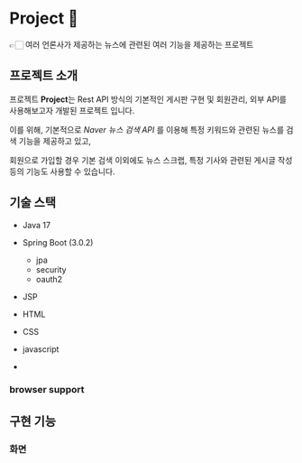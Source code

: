 # Project 📰

👉🏻 여러 언론사가 제공하는 뉴스에 관련된 여러 기능을 제공하는 프로젝트

## 프로젝트 소개 

프로젝트 **Project**는 Rest API 방식의 기본적인 게시판 구현 및 회원관리, 외부 API를 사용해보고자 개발된 프로젝트 입니다.

이를 위해, 기본적으로 *Naver 뉴스 검색 API* 를 이용해 특정 키워드와 관련된 뉴스를 검색 기능을 제공하고 있고, 

회원으로 가입할 경우 기본 검색 이외에도 뉴스 스크랩, 특정 기사와 관련된 게시글 작성 등의 기능도 사용할 수 있습니다.

## 기술 스택
- Java 17 
- Spring Boot (3.0.2)

    - jpa
    - security 
    - oauth2
- JSP
- HTML
- CSS
- javascript
- 


### browser support

## 구현 기능


### 화면